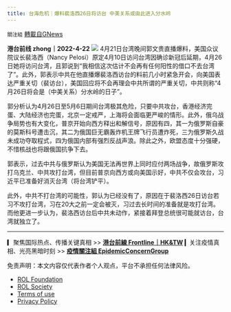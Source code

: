 ```yaml
---
title: 台海危机｜爆料裴洛西26日将访台 中美关系或由此进入分水岭
---
```

`關注組` [轉載自GNews](https://gnews.org/zh-hans/2390162/)

**港台前线 zhong｜2022-4-22**
 ![](https://assets.gnews.org/wp-content/uploads/2022/04/copy-10.png) 
4月21日台湾晚间郭文贵直播爆料，美国众议院议长裴洛西（Nancy Pelosi）原定4月10日访问台湾因确诊新冠后延期，4月26日她将访问台湾，且郭说到“我相信这次估计不会再有任何阳性的借口不去台湾了”。此外，郭表示中共在他直播爆裴洛西访台的料前几小时紧急开会，向美国表达严重关切（裴访台），美国回应将不会再理会中共所谓的严重关切，中共则称“4月26日将会是（中美关系）分水岭的日子”。
 
郭分析认为4月26日至5月6日期间台湾极其危险，只要中共攻台，香港经济完蛋、大陆经济也完蛋，北京一定戒严，上海将会面临更严峻的情形。此外，俄乌战争局势也有大变化，普京开始向西方释出和解信号，原因有四，其一为俄罗斯自豪的莫斯科号遭击沉，其二为俄国巨无霸轰炸机王牌飞行员遭炸死，三为俄罗斯久战未成功夺取程式，四为俄国内部有强烈反战声浪。除此之外，欧盟态度十分强硬，不惜核战也将跟俄国抗争下去。
 
郭表示，过去中共与俄罗斯认为美国无法再世界上同时应付两场战争，故俄罗斯攻打乌克兰、中共攻打台湾，但目前普京向西方或向美国示好，中共不仅会攻台，习近平已准备好消灭台湾（将台湾铲平）。
 
此外，中共不打台湾的可能性，郭认为已经没有了，原因在于裴洛西26日访台若习不攻打台湾，习在20大之前一定会被灭，习过去长时间的准备就是攻打台湾。而他更进一步认为，裴洛西访台后中共未动作，紧接着拜登总统很可能就访台，台湾就独立了。
 
* * *
 
▎聚焦国际热点、传播关键真相 &gt;&gt; [**港台前線 Frontline｜HK&TW**](https://gettr.com/user/hktwfrontline)
▎关注疫情真相、光亮黑暗时刻 &gt;&gt; [**疫情關注組 EpidemicConcernGroup**](https://gettr.com/user/mightygroup)

免责声明：本文内容仅代表作者个人观点，平台不承担任何法律风险。
  
- [ROL Foundation](https://rolfoundation.org/)
- [ROL Society](https://rolsociety.org/)
- [Terms of use](https://gnews.org/terms-of-use-3/)
- [Privacy Policy](https://gnews.org/privacy-policy/)

